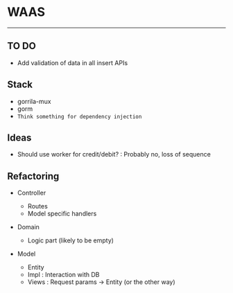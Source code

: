 # WAAS
------

## TO DO
- Add validation of data in all insert APIs

## Stack
- gorrila-mux
- gorm
- ```Think something for dependency injection```

## Ideas
- Should use worker for credit/debit? : Probably no, loss of sequence

## Refactoring
- Controller
    - Routes
    - Model specific handlers

- Domain
    - Logic part (likely to be empty)

- Model
    - Entity
    - Impl : Interaction with DB
    - Views : Request params -> Entity (or the other way)